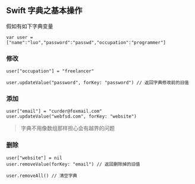 ## Swift 字典之基本操作
假如有如下字典变量
```
var user = ["name":"luo","password":"passwd","occupation":"programmer"]
```
### 修改
```
user["occupation"] = "freelancer"

user.updateValue("password", forKey: "password") // 返回字典修改前的旧值
```
### 添加
```
user["email"] = "curder@foxmail.com"
user.updateValue("webfsd.com", forKey: "website")
```
> 字典不用像数组那样担心会有越界的问题 


### 删除
```
user["website"] = nil
user.removeValue(forKey: "email") // 返回删除掉的旧值

user.removeAll() // 清空字典
```























